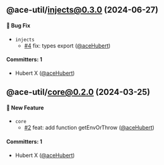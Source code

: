 
## @ace-util/injects@0.3.0 (2024-06-27)

#### :bug: Bug Fix
* `injects`
  * [#4](https://github.com/aceHubert/ace-util/pull/4) fix: types export ([@aceHubert](https://github.com/aceHubert))

#### Committers: 1
- Hubert X ([@aceHubert](https://github.com/aceHubert))


## @ace-util/core@0.2.0 (2024-03-25)

#### :rocket: New Feature
* `core`
  * [#2](https://github.com/aceHubert/ace-util/pull/2) feat: add function getEnvOrThrow ([@aceHubert](https://github.com/aceHubert))

#### Committers: 1
- Hubert X ([@aceHubert](https://github.com/aceHubert))



